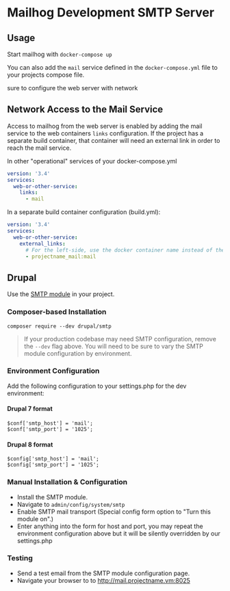 # Mailhog Development SMTP Server

## Usage

Start mailhog with `docker-compose up`
 
You can also add the `mail` service defined in the `docker-compose.yml` file to your projects compose file.

sure to configure the web server with network 

## Network Access to the Mail Service

Access to mailhog from the web server is enabled by adding the mail service to the web containers `links` configuration.
If the project has a separate build container, that container will need an external link in order to reach the mail service.

In other "operational" services of your docker-compose.yml

```yaml
version: '3.4'
services:
  web-or-other-service:
    links:
      - mail
```

In a separate build container configuration (build.yml):

```yaml
version: '3.4'
services:
  web-or-other-service:
    external_links:
      # For the left-side, use the docker container name instead of the docker-compose service name.
      - projectname_mail:mail
```

## Drupal

Use the [SMTP module](https://www.drupal.org/project/smtp) in your project.

### Composer-based Installation

```
composer require --dev drupal/smtp
```

> If your production codebase may need SMTP configuration, remove the `--dev`
flag above. You will need to be sure to vary the SMTP module configuration
by environment.


### Environment Configuration

Add the following configuration to your settings.php for the dev environment:

#### Drupal 7 format

```
$conf['smtp_host'] = 'mail';
$conf['smtp_port'] = '1025';
```

#### Drupal 8 format

```
$config['smtp_host'] = 'mail';
$config['smtp_port'] = '1025';
```

### Manual Installation & Configuration

* Install the SMTP module.
* Navigate to `admin/config/system/smtp`
* Enable SMTP mail transport (Special config form option to "Turn this module on".)
* Enter anything into the form for host and port, you may repeat the environment
  configuration above but it will be silently overridden by our settings.php

### Testing

* Send a test email from the SMTP module configuration page.
* Navigate your browser to to http://mail.projectname.vm:8025
